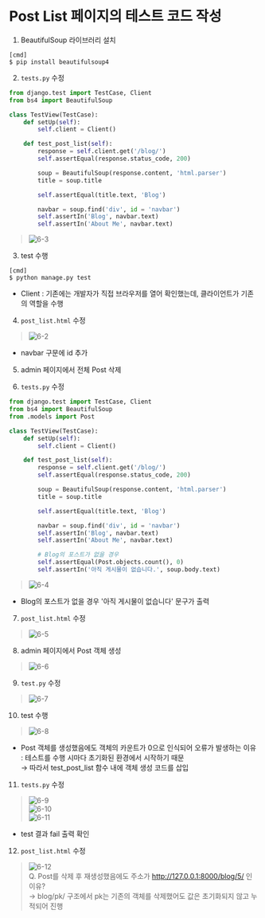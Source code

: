 # Post List 페이지의 테스트 코드 작성
1. BeautifulSoup 라이브러리 설치
```
[cmd]
$ pip install beautifulsoup4 
```

2. `tests.py` 수정
~~~python
from django.test import TestCase, Client
from bs4 import BeautifulSoup

class TestView(TestCase):
    def setUp(self):
        self.client = Client()

    def test_post_list(self):
        response = self.client.get('/blog/')
        self.assertEqual(response.status_code, 200)

        soup = BeautifulSoup(response.content, 'html.parser')
        title = soup.title

        self.assertEqual(title.text, 'Blog')

        navbar = soup.find('div', id = 'navbar')
        self.assertIn('Blog', navbar.text)
        self.assertIn('About Me', navbar.text)
~~~
> ![6-3](https://user-images.githubusercontent.com/48504392/79629093-71e7c380-8181-11ea-9e0a-909cdcbe7ac0.png)  

3. test 수행
~~~
[cmd]
$ python manage.py test
~~~
- Client : 기존에는 개발자가 직접 브라우저를 열어 확인했는데, 클라이언트가 기존의 역할을 수행  

4. `post_list.html` 수정  
> ![6-2](https://user-images.githubusercontent.com/48504392/79629091-714f2d00-8181-11ea-8e1a-739179fdff1b.png)  
- navbar 구문에 id 추가  

5. admin 페이지에서 전체 Post 삭제  

6. `tests.py` 수정  
~~~python
from django.test import TestCase, Client
from bs4 import BeautifulSoup
from .models import Post

class TestView(TestCase):
    def setUp(self):
        self.client = Client()

    def test_post_list(self):
        response = self.client.get('/blog/')
        self.assertEqual(response.status_code, 200)

        soup = BeautifulSoup(response.content, 'html.parser')
        title = soup.title

        self.assertEqual(title.text, 'Blog')

        navbar = soup.find('div', id = 'navbar')
        self.assertIn('Blog', navbar.text)
        self.assertIn('About Me', navbar.text)

        # Blog의 포스트가 없을 경우
        self.assertEqual(Post.objects.count(), 0)
        self.assertIn('아직 게시물이 없습니다.', soup.body.text)
~~~
> ![6-4](https://user-images.githubusercontent.com/48504392/79629094-71e7c380-8181-11ea-91bf-5517c0d31c9d.png)  
- Blog의 포스트가 없을 경우 '아직 게시물이 없습니다' 문구가 출력

7. `post_list.html` 수정  
> ![6-5](https://user-images.githubusercontent.com/48504392/79629095-72805a00-8181-11ea-9b03-5f05b60d62e5.png)  

8. admin 페이지에서 Post 객체 생성  
> ![6-6](https://user-images.githubusercontent.com/48504392/79629096-7318f080-8181-11ea-90f3-44037b6652eb.png)

9. `test.py` 수정  
> ![6-7](https://user-images.githubusercontent.com/48504392/79629097-73b18700-8181-11ea-9b05-bf29f96f24fc.png)  

10. test 수행  
> ![6-8](https://user-images.githubusercontent.com/48504392/79629098-73b18700-8181-11ea-8b02-adbc2d5ffc26.png)  
- Post 객체를 생성했음에도 객체의 카운트가 0으로 인식되어 오류가 발생하는 이유 : 테스트를 수행 시마다 초기화된 환경에서 시작하기 때문  
→ 따라서 test_post_list 함수 내에 객체 생성 코드를 삽입  

11. `tests.py` 수정  
> ![6-9](https://user-images.githubusercontent.com/48504392/79629099-744a1d80-8181-11ea-9cd5-08986f0c7316.png)  
> ![6-10](https://user-images.githubusercontent.com/48504392/79629100-74e2b400-8181-11ea-9044-0be4621b5293.png)  
> ![6-11](https://user-images.githubusercontent.com/48504392/79629101-757b4a80-8181-11ea-8a99-6d1133bc4ccc.png)  
- test 결과 fail 출력 확인  

12. `post_list.html` 수정  
> ![6-12](https://user-images.githubusercontent.com/48504392/79629102-757b4a80-8181-11ea-9124-95450f054c8e.png)  
Q. Post를 삭제 후 재생성했음에도 주소가 http://127.0.0.1:8000/blog/5/ 인 이유?  
  → blog/pk/ 구조에서 pk는 기존의 객체를 삭제했어도 값은 초기화되지 않고 누적되어 진행  
